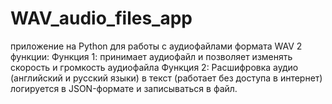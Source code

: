 # WAV_audio_files_app
приложение на Python для работы с аудиофайлами формата WAV  2 функции: Функция 1:  принимает аудиофайл и позволяет изменять скорость и громкость аудиофайла Функция 2: Расшифровка аудио (английский и русский языки) в текст (работает без доступа в интернет) логируется в JSON-формате и записываться в файл.

